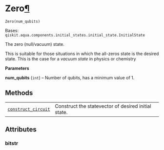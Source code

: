# Zero[¶](#zero "Permalink to this headline")

<span id="undefined" />

`Zero(num_qubits)`

Bases: `qiskit.aqua.components.initial_states.initial_state.InitialState`

The zero (null/vacuum) state.

This is suitable for those situations in which the all-zeros state is the desired state. This is the case for a *vacuum state* in physics or chemistry

**Parameters**

**num\_qubits** (`int`) – Number of qubits, has a minimum value of 1.

## Methods

|                                                                                                                                                                                                                 |                                                     |
| --------------------------------------------------------------------------------------------------------------------------------------------------------------------------------------------------------------- | --------------------------------------------------- |
| [`construct_circuit`](qiskit.aqua.components.initial_states.Zero.construct_circuit#qiskit.aqua.components.initial_states.Zero.construct_circuit "qiskit.aqua.components.initial_states.Zero.construct_circuit") | Construct the statevector of desired initial state. |

## Attributes

<span id="undefined" />

### bitstr
